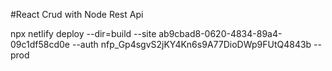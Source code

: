 #React Crud with Node Rest Api


npx netlify deploy --dir=build --site ab9cbad8-0620-4834-89a4-09c1df58cd0e --auth nfp_Gp4sgvS2jKY4Kn6s9A77DioDWp9FUtQ4843b --prod